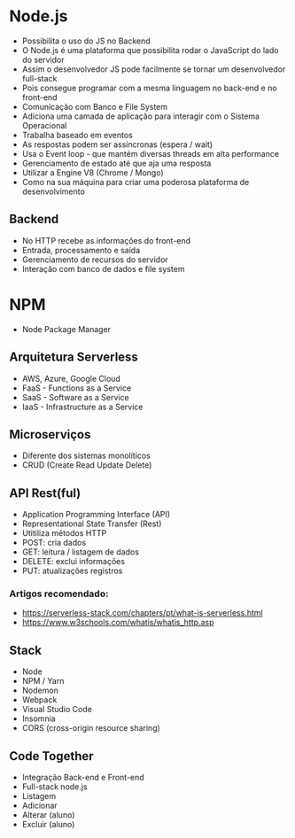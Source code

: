 # Node.js
- Possibilita o uso do JS no Backend
- O Node.js é uma plataforma que possibilita rodar o JavaScript do lado do servidor
- Assim o desenvolvedor JS pode facilmente se tornar um desenvolvedor full-stack 
- Pois consegue programar com a mesma linguagem no back-end e no front-end
- Comunicação com Banco e File System
- Adiciona uma camada de aplicação para interagir com o Sistema Operacional
- Trabalha baseado em eventos
- As respostas podem ser assíncronas (espera / wait)
- Usa o Event loop - que mantém diversas threads em alta performance
- Gerenciamento de estado até que aja uma resposta
- Utilizar a Engine V8 (Chrome / Mongo)
- Como na sua máquina para criar uma poderosa plataforma de desenvolvimento

## Backend
- No HTTP recebe as informações do front-end
- Entrada, processamento e saída
- Gerenciamento de recursos do servidor
- Interação com banco de dados e file system

# NPM
- Node Package Manager

## Arquitetura Serverless
- AWS, Azure, Google Cloud
- FaaS - Functions as a Service
- SaaS - Software as a Service
- IaaS - Infrastructure as a Service

## Microserviços
- Diferente dos sistemas monolíticos 
- CRUD (Create Read Update Delete)

## API Rest(ful)
- Application Programming Interface (API)
- Representational State Transfer (Rest)
- Utitiliza métodos HTTP 
- POST: cria dados
- GET: leitura / listagem de dados
- DELETE: exclui informações
- PUT: atualizações registros

### Artigos recomendado: 
- https://serverless-stack.com/chapters/pt/what-is-serverless.html
- https://www.w3schools.com/whatis/whatis_http.asp

## Stack
- Node
- NPM / Yarn 
- Nodemon
- Webpack
- Visual Studio Code
- Insomnia
- CORS (cross-origin resource sharing)

## Code Together
- Integração Back-end e Front-end
- Full-stack node.js
- Listagem
- Adicionar
- Alterar (aluno)
- Excluir (aluno)
